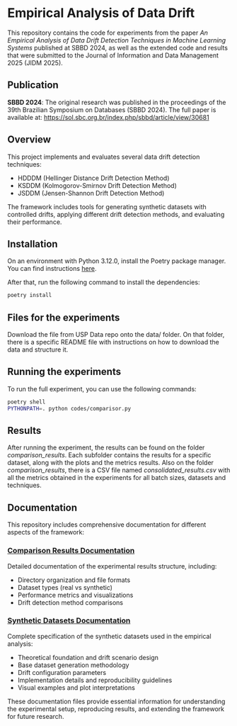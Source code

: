 # Empirical Analysis of Data Drift

This repository contains the code for experiments from the paper *An Empirical Analysis of Data Drift Detection Techniques in Machine Learning Systems* published at SBBD 2024, as well as the extended code and results that were submitted to the Journal of Information and Data Management 2025 (JIDM 2025).

## Publication

**SBBD 2024**: The original research was published in the proceedings of the 39th Brazilian Symposium on Databases (SBBD 2024). The full paper is available at: https://sol.sbc.org.br/index.php/sbbd/article/view/30681

## Overview

This project implements and evaluates several data drift detection techniques:

- HDDDM (Hellinger Distance Drift Detection Method)
- KSDDM (Kolmogorov-Smirnov Drift Detection Method)
- JSDDM (Jensen-Shannon Drift Detection Method)

The framework includes tools for generating synthetic datasets with controlled drifts, applying different drift detection methods, and evaluating their performance.

## Installation

On an environment with Python 3.12.0, install the Poetry package manager. You can find instructions [here](https://python-poetry.org/docs/).

After that, run the following command to install the dependencies:

```bash
poetry install
```

## Files for the experiments

Download the file from USP Data repo onto the data/ folder.
On that folder, there is a specific README file with instructions on how to download the data and structure it.


## Running the experiments

To run the full experiment, you can use the following commands:

```bash
poetry shell
PYTHONPATH=. python codes/comparisor.py
```

## Results

After running the experiment, the results can be found on the folder _comparison_results_. 
Each subfolder contains the results for a specific dataset, along with the plots and the metrics results.
Also on the folder _comparison_results_, there is a CSV file named _consolidated_results.csv_ with all the metrics obtained in the experiments for all batch sizes, datasets and techniques.

## Documentation

This repository includes comprehensive documentation for different aspects of the framework:

### [Comparison Results Documentation](comparison_results/README.md)
Detailed documentation of the experimental results structure, including:
- Directory organization and file formats
- Dataset types (real vs synthetic)
- Performance metrics and visualizations
- Drift detection method comparisons

### [Synthetic Datasets Documentation](synthetic_datasets_documentation.md)
Complete specification of the synthetic datasets used in the empirical analysis:
- Theoretical foundation and drift scenario design
- Base dataset generation methodology
- Drift configuration parameters
- Implementation details and reproducibility guidelines
- Visual examples and plot interpretations

These documentation files provide essential information for understanding the experimental setup, reproducing results, and extending the framework for future research.
